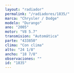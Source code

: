 ```yaml
---
layout: "radiador"
permalink: "/radiadores/1835/"
marca: "Chrysler / Dodge"
modelo: "Durango"
ano: "2005"
motor: "V8 5.7"
transmision: "Automática"
parte: "433850"
clima: "Con clima"
alto: "24 1/8"
ancho: "18 7/8"
observaciones: ""
id: "1835"
---
```



